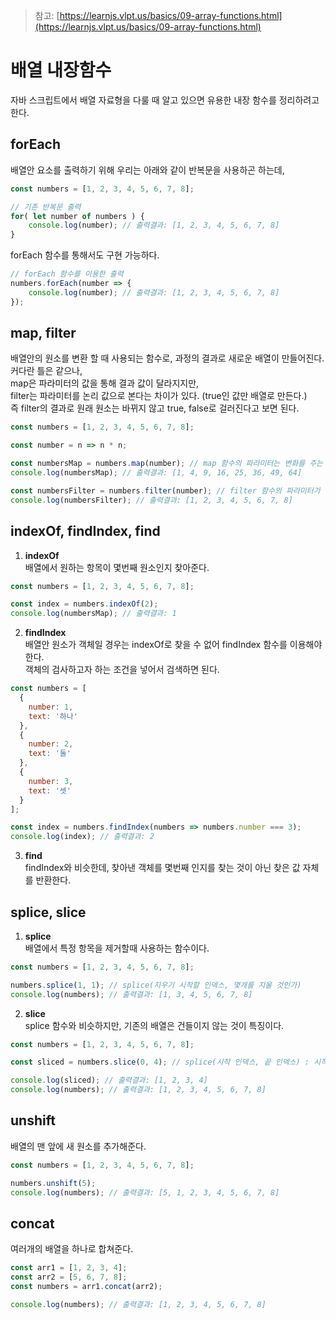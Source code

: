 > 참고: [https://learnjs.vlpt.us/basics/09-array-functions.html](https://learnjs.vlpt.us/basics/09-array-functions.html)
# 배열 내장함수

자바 스크립트에서 배열 자료형을 다룰 때 알고 있으면 유용한 내장 함수를 정리하려고 한다.

## forEach

배열안 요소를 출력하기 위해 우리는 아래와 같이 반복문을 사용하곤 하는데, 

```javascript
const numbers = [1, 2, 3, 4, 5, 6, 7, 8];

// 기존 반복문 출력
for( let number of numbers ) {
    console.log(number); // 출력결과: [1, 2, 3, 4, 5, 6, 7, 8]
}
```

forEach 함수를 통해서도 구현 가능하다.

```javascript
// forEach 함수를 이용한 출력
numbers.forEach(number => {
    console.log(number); // 출력결과: [1, 2, 3, 4, 5, 6, 7, 8]
});
```

## map, filter

배열안의 원소를 변환 할 때 사용되는 함수로, 과정의 결과로 새로운 배열이 만들어진다. <br>
커다란 틀은 같으나, <br>
map은 파라미터의 값을 통해 결과 값이 달라지지만, <br>
filter는 파라미터를 논리 값으로 본다는 차이가 있다. (true인 값만 배열로 만든다.) <br>
즉 filter의 결과로 원래 원소는 바뀌지 않고 true, false로 걸러진다고 보면 된다.

```javascript
const numbers = [1, 2, 3, 4, 5, 6, 7, 8];

const number = n => n * n;

const numbersMap = numbers.map(number); // map 함수의 파라미터는 변화를 주는 함수를 전달해 주기 때문에, 배열의 각 요소가 제곱이 된다.
console.log(numbersMap); // 출력결과: [1, 4, 9, 16, 25, 36, 49, 64]

const numbersFilter = numbers.filter(number); // filter 함수의 파라미터가 true 이므로 제곱이 되지 않고 그대로 반환한다.
console.log(numbersFilter); // 출력결과: [1, 2, 3, 4, 5, 6, 7, 8]
```

## indexOf, findIndex, find

1. **indexOf** <br>
배열에서 원하는 항목이 몇번째 원소인지 찾아준다.

```javascript
const numbers = [1, 2, 3, 4, 5, 6, 7, 8];

const index = numbers.indexOf(2);
console.log(numbersMap); // 출력결과: 1
```

2. **findIndex** <br>
배열안 원소가 객체일 경우는 indexOf로 찾을 수 없어 findIndex 함수를 이용해야 한다. <br>
객체의 검사하고자 하는 조건을 넣어서 검색하면 된다.

```javascript
const numbers = [
  {
    number: 1,
    text: '하나'
  },
  {
    number: 2,
    text: '둘'
  },
  {
    number: 3,
    text: '셋'
  }
];

const index = numbers.findIndex(numbers => numbers.number === 3);
console.log(index); // 출력결과: 2
```

3. **find** <br>
findIndex와 비슷한데, 찾아낸 객체를 몇번째 인지를 찾는 것이 아닌 찾은 값 자체를 반환한다.

## splice, slice

1. **splice** <br>
배열에서 특정 항목을 제거할때 사용하는 함수이다. <br>

```javascript
const numbers = [1, 2, 3, 4, 5, 6, 7, 8];

numbers.splice(1, 1); // splice(지우기 시작할 인덱스, 몇개를 지울 것인가)
console.log(numbers); // 출력결과: [1, 3, 4, 5, 6, 7, 8]
```

2. **slice** <br>
splice 함수와 비슷하지만, 기존의 배열은 건들이지 않는 것이 특징이다.

```javascript
const numbers = [1, 2, 3, 4, 5, 6, 7, 8];

const sliced = numbers.slice(0, 4); // splice(시작 인덱스, 끝 인덱스) : 시작부터 끝에서 잘라서 추출

console.log(sliced); // 출력결과: [1, 2, 3, 4]
console.log(numbers); // 출력결과: [1, 2, 3, 4, 5, 6, 7, 8]
```

## unshift

배열의 맨 앞에 새 원소를 추가해준다.

```javascript
const numbers = [1, 2, 3, 4, 5, 6, 7, 8];

numbers.unshift(5);
console.log(numbers); // 출력결과: [5, 1, 2, 3, 4, 5, 6, 7, 8]
```

## concat

여러개의 배열을 하나로 합쳐준다.

```javascript
const arr1 = [1, 2, 3, 4];
const arr2 = [5, 6, 7, 8];
const numbers = arr1.concat(arr2);

console.log(numbers); // 출력결과: [1, 2, 3, 4, 5, 6, 7, 8]
```
